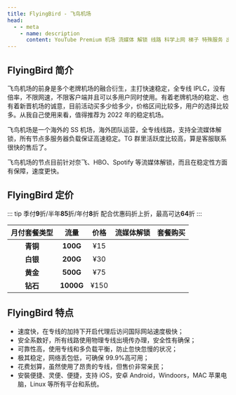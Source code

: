 ```yaml
---
title: FlyingBird - 飞鸟机场
head:
  - - meta
    - name: description
      content: YouTube Premium 机场 流媒体 解锁 线路 科学上网 梯子 特殊服务 出国服务 奈飞 Netflix 迪士尼 YouTube 油管 hulu FlyingBird 青云梯 HBO Max Spotify 奈飞小铺 银河录像局
---
```


<!-- :::tip FlyingBird 双11 活动开启！

- 月/季/半年付 85折 , 优惠码：**`241185`** 可重复使用3次
- 年付8折（站内折上折，高达64折 ）优惠码：**`241180`** 可重复使用3次

**活动时间：即日起至2024年11月20日23点59分**

:::
<Links :items="[
{ name: 'FlyingBird 双十一活动开启！', image:'https://i.theojs.cn/docs/202409111237242.png', desc:'活动时间：即日起至2024年11月20日23点59分',link: 'https://fbinv02.fbaff.cc/auth/register?code=RZP3' },
]" /> -->

## FlyingBird 简介

飞鸟机场的前身是多个老牌机场的融合衍生，主打快速稳定，全专线 IPLC，没有倍率，不限网速，不限客户端并且可以多用户同时使用。有着老牌机场的稳定、也有着新晋机场的诚意，目前活动买多少给多少，价格区间比较多，用户的选择比较多。从我自己使用来看，值得推荐为 2022 年的稳定机场。

飞鸟机场是一个海外的 SS 机场，海外团队运营，全专线线路，支持全流媒体解锁，所有节点多服务器负载保证高速稳定。TG 群里活跃度比较高，算是客服联系很快的售后了。

飞鸟机场的节点目前针对奈飞、HBO、Spotify 等流媒体解锁，而且在稳定性方面有保障，速度更快。

## FlyingBird 定价

::: tip
季付**9**折/半年**85**折/年付**8**折 配合优惠码折上折，最高可达**64**折
:::

| 月付套餐类型 |   流量    | 价格 |                                                   流媒体解锁                                                   |                                                      套餐购买                                                       |
| :----------: | :-------: | :--: | :------------------------------------------------------------------------------------------------------------: | :-----------------------------------------------------------------------------------------------------------------: |
|   **青铜**   | **100G**  | ¥15  | <iconify-icon icon="tabler:square-check-filled" style="color: var(--vp-c-green-1)" alt="check"></iconify-icon> | <a href="https://fbinv02.fbaff.cc/auth/register?code=RZP3" target="_blank"><Badge type="tip" text="立即购买" /></a> |
|   **白银**   | **200G**  | ¥30  | <iconify-icon icon="tabler:square-check-filled" style="color: var(--vp-c-green-1)" alt="check"></iconify-icon> | <a href="https://fbinv02.fbaff.cc/auth/register?code=RZP3" target="_blank"><Badge type="tip" text="立即购买" /></a> |
|   **黄金**   | **500G**  | ¥75  | <iconify-icon icon="tabler:square-check-filled" style="color: var(--vp-c-green-1)" alt="check"></iconify-icon> | <a href="https://fbinv02.fbaff.cc/auth/register?code=RZP3" target="_blank"><Badge type="tip" text="立即购买" /></a> |
|   **钻石**   | **1000G** | ¥150 | <iconify-icon icon="tabler:square-check-filled" style="color: var(--vp-c-green-1)" alt="check"></iconify-icon> | <a href="https://fbinv02.fbaff.cc/auth/register?code=RZP3" target="_blank"><Badge type="tip" text="立即购买" /></a> |

## FlyingBird 特点

- 速度快，在专线的加持下开启代理后访问国际网站速度极快；
- 安全系数好，所有线路使用物理专线出境传办理，安全性有确保；
- 可靠性高，使用专线和多负载平衡，防止忽快忽慢的状况；
- 极其稳定，网络丢包低，可确保 99.9%高可用；
- 花费划算，虽然使用了昂贵的专线，但售价非常亲民；
- 安裝便捷、灵便、便捷，支持 iOS，安卓 Android，Windoors，MAC 苹果电脑，Linux 等所有平台和系统。
